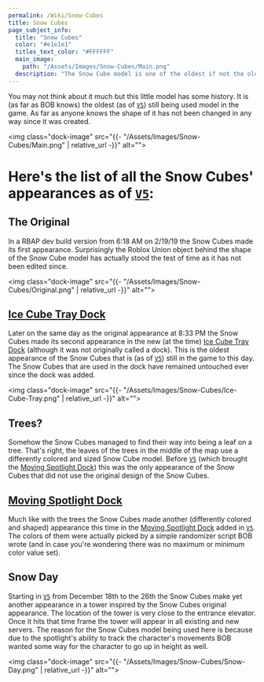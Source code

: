 ```yaml
---
permalink: /Wiki/Snow-Cubes
title: Snow Cubes
page_subject_info:
  title: "Snow Cubes"
  color: "#e1e1e1"
  titles_text_color: "#FFFFFF"
  main_image:
    path: "/Assets/Images/Snow-Cubes/Main.png"
  description: "The Snow Cube model is one of the oldest if not the oldest model (as of [`V5`](/Posts/Update-Log/5-0-0)) still used in the game to this day"
---
```


You may not think about it much but this little model has some history. It is (as far as BOB knows) the oldest (as of [`V5`](/Posts/Update-Log/5-0-0)) still being used model in the game. As far as anyone knows the shape of it has not been changed in any way since it was created.

<img class="dock-image" src="{{- "/Assets/Images/Snow-Cubes/Main.png" | relative_url -}}" alt="">

# Here's the list of all the Snow Cubes' appearances as of [`V5`](/Posts/Update-Log/5-0-0):

## The Original

In a RBAP dev build version from 6:18 AM on 2/19/19 the Snow Cubes made its first appearance. Surprisingly the Roblox Union object behind the shape of the Snow Cube model has actually stood the test of time as it has not been edited since.

<img class="dock-image" src="{{- "/Assets/Images/Snow-Cubes/Original.png" | relative_url -}}" alt="">

## [Ice Cube Tray Dock](/Wiki/Docks/Ice-Cube-Tray-Dock)

Later on the same day as the original appearance at 8:33 PM the Snow Cubes made its second appearance in the new (at the time) [Ice Cube Tray Dock](/Wiki/Docks/Ice-Cube-Tray-Dock) (although it was not originally called a dock). This is the oldest appearance of the Snow Cubes that is (as of [`V5`](/Posts/Update-Log/5-0-0)) still in the game to this day. The Snow Cubes that are used in the dock have remained untouched ever since the dock was added.

<img class="dock-image" src="{{- "/Assets/Images/Snow-Cubes/Ice-Cube-Tray.png" | relative_url -}}" alt="">

## Trees?

Somehow the Snow Cubes managed to find their way into being a leaf on a tree. That's right, the leaves of the trees in the middle of the map use a differently colored and sized Snow Cube model. Before [`V5`](/Posts/Update-Log/5-0-0) (which brought the [Moving Spotlight Dock](/Wiki/Docks/Moving-Spotlight-Dock)) this was the only appearance of the Snow Cubes that did not use the original design of the Snow Cubes.

## [Moving Spotlight Dock](/Wiki/Docks/Moving-Spotlight-Dock)

Much like with the trees the Snow Cubes made another (differently colored and shaped) appearance this time in the [Moving Spotlight Dock](/Wiki/Docks/Moving-Spotlight-Dock) added in [`V5`](/Posts/Update-Log/5-0-0). The colors of them were actually picked by a simple randomizer script BOB wrote (and in case you're wondering there was no maximum or minimum color value set).

## Snow Day

Starting in [`V5`](/Posts/Update-Log/5-0-0) from December 18th to the 26th the Snow Cubes make yet another appearance in a tower inspired by the Snow Cubes original appearance. The location of the tower is very close to the entrance elevator. Once it hits that time frame the tower will appear in all existing and new servers. The reason for the Snow Cubes model being used here is because due to the spotlight's ability to track the character's movements BOB wanted some way for the character to go up in height as well.

<img class="dock-image" src="{{- "/Assets/Images/Snow-Cubes/Snow-Day.png" | relative_url -}}" alt="">